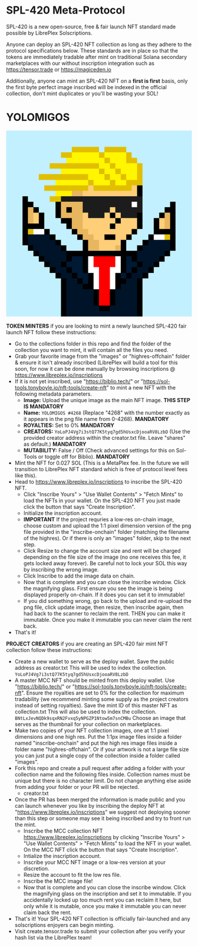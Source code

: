 # SPL-420 Meta-Protocol
SPL-420 is a new open-source, free & fair launch NFT standard made possible by LibrePlex Solscriptions. 

Anyone can deploy an SPL-420 NFT collection as long as they adhere to the protocol specifications below. These standards are in place so that the tokens are immediately tradable after mint on traditional Solana secondary marketplaces with our without inscription integration such as https://tensor.trade or https://magiceden.io

Additionally, anyone can mint an SPL-420 NFT on a **first is first** basis, only the first byte perfect image inscribed will be indexed in the official collection, don't mint duplicates or you'll be wasting your SOL!

# YOLOMIGOS 
![](yolomigos.png)

**TOKEN MINTERS** if you are looking to mint a newly launched SPL-420 fair launch NFT follow these instructions:
- Go to the collections folder in this repo and find the folder of the collection you want to mint, it will contain all the files you need.
- Grab your favorite image from the "images" or "highres-offchain" folder & ensure it isn't already inscribed (LibrePlex will build a tool for this soon, for now it can be done manually by browsing inscriptions @ https://www.libreplex.io/inscriptions
- If it is not yet inscribed, use "https://biblio.tech/" or "https://sol-tools.tonyboyle.io/nft-tools/create-nft" to mint a new NFT with the following metadata parameters.
   - **Image:** Upload the unique image as the main NFT image. **THIS STEP IS MANDATORY**
   - **Name:** ```YOLOMIGOS #4268``` (Replace "4268" with the number exactly as it appears in the png file name from 0-4268). **MANDATORY**
   - **ROYALTIES:** Set to 0% **MANDATORY**
   - **CREATORS:** ```YoLoPJ4Vg7i3stQ77K5tyq7gd5hUsxcDjooaRV8LzbD``` (Use the provided creator address within the creator.txt file. Leave "shares" as default.) **MANDATORY**
   - **MUTABILITY:** False / Off (Check advanced settings for this on Sol-Tools or toggle off for Biblio). **MANDATORY**
- Mint the NFT for 0.027 SOL (This is a MetaPlex fee. In the future we will transition to LibrePlex NFT standard which is free of protocol level fees like this).
- Head to https://www.libreplex.io/inscriptions to inscribe the SPL-420 NFT.
   - Click "Inscribe Yours" > "Use Wallet Contents" > "Fetch Mints" to load the NFTs in your wallet. On the SPL-420 NFT you just made click the button that says "Create Inscription".
   - Initialize the inscription account.
   - **IMPORTANT** If the project requries a low-res on-chain image, choose custom and upload the 1:1 pixel dimension version of the png file provided in the "inscribe-onchain" folder (matching the filename of the highres). Or if there is only an "images" folder, skip to the next step.
   - Click Resize to change the account size and rent will be charged depending on the file size of the image (no one receives this fee, it gets locked away forever). Be careful not to lock your SOL this way by inscribing the wrong image.
   - Click Inscribe to add the image data on chain.
   - Now that is complete and you can close the inscribe window. Click the magnifying glass. First ensure you see the image is being displayed properly on-chain. If it does you can set it to immutable!
   - If you did something wrong, go back to the upload and re-upload the png file, click update image, then resize, then inscribe again, then had back to the scanner to reclaim the rent. THEN you can make it immutable. Once you make it immutable you can never claim the rent back.
- That's it!

**PROJECT CREATORS** if you are creating an SPL-420 fair mint NFT collection follow these instructions:
- Create a new wallet to serve as the deploy wallet. Save the public address as creator.txt This will be used to index the collection. ```YoLoPJ4Vg7i3stQ77K5tyq7gd5hUsxcDjooaRV8LzbD```
- A master MCC NFT should be minted from this deploy wallet. Use "https://biblio.tech/" or "https://sol-tools.tonyboyle.io/nft-tools/create-nft". Ensure the royalties are set to 0% for the collection for maximum tradability (we recommend minting some supply as the project creators instead of setting royalties). Save the mint ID of this master NFT as collection.txt This will also be used to index the collection. ```BNtLxJevNQDk9sqxRN2Fvxq5yNPGZP1Ntow5m7snCMBu``` Choose an image that serves as the thumbnail for your collection on marketplaces.
- Make two copies of your NFT collection images, one at 1:1 pixel dimensions and one high res. Put the 1:1px image files inside a folder named "inscribe-onchain" and put the high res image files inside a folder name "highres-offchain". Or if your artwork is not a large file size you can just put a single copy of the collection inside a folder called "images".
- Fork this repo and create a pull request after adding a folder with your collection name and the following files inside. Collection names must be unique but there is no character limit. Do not change anything else aside from adding your folder or your PR will be rejected.
   - creator.txt
- Once the PR has been merged the information is made public and you can launch whenever you like by inscribing the deploy NFT at "https://www.libreplex.io/inscriptions" we suggest not deploying sooner than this step or someone may see it being inscribed and try to front run the mint.
   - Inscribe the MCC collection NFT https://www.libreplex.io/inscriptions by clicking "Inscribe Yours" > "Use Wallet Contents" > "Fetch Mints" to load the NFT in your wallet. On the MCC NFT click the button that says "Create Inscription".
   - Intialize the inscription account.
   - Inscribe your MCC NFT image or a low-res version at your discretion.
   - Resize the account to fit the low res file.
   - Inscribe the MCC image file!
   - Now that is complete and you can close the inscribe window. Click the magnifying glass on the inscription and set it to immutable. If you accidentally locked up too much rent you can reclaim it here, but only while it is mutable, once you make it immutable you can never claim back the rent.
- That's it! Your SPL-420 NFT collection is officially fair-launched and any solscriptions enjoyers can begin minting.
- Visit create.tensor.trade to submit your collection after you verify your hash list via the LibrePlex team!
